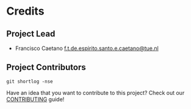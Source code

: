 Credits
=======

Project Lead
----------------

* Francisco Caetano <f.t.de.espirito.santo.e.caetano@tue.nl>

Project Contributors
------------

```shell
git shortlog -nse
```

Have an idea that you want to contribute to this project? Check out our [CONTRIBUTING](docs/CONTRIBUTING.md) guide!
